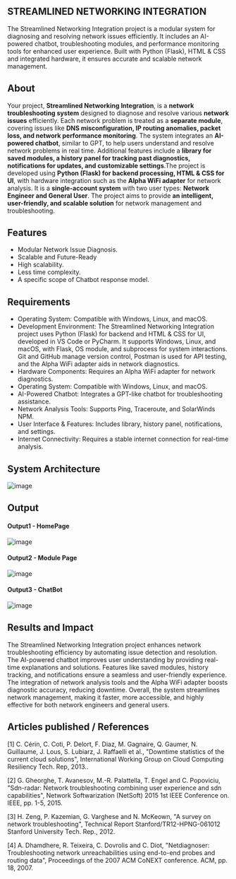 ## STREAMLINED NETWORKING INTEGRATION
The Streamlined Networking Integration project is a modular system for diagnosing and resolving network issues efficiently. It includes an AI-powered chatbot, troubleshooting modules, and performance monitoring tools for enhanced user experience. Built with Python (Flask), HTML & CSS and integrated hardware, it ensures accurate and scalable network management.

## About
Your project, **Streamlined Networking Integration**, is a **network troubleshooting system** designed to diagnose and resolve various **network issues** efficiently. Each network problem is treated as a **separate module**, covering issues like **DNS misconfiguration, IP routing anomalies, packet loss, and network performance monitoring**. The system integrates an **AI-powered chatbot**, similar to GPT, to help users understand and resolve network problems in real time. Additional features include a **library for saved modules, a history panel for tracking past diagnostics, notifications for updates, and customizable settings**.The project is developed using **Python (Flask) for backend processing, HTML & CSS for UI**, with hardware integration such as the **Alpha WiFi adapter** for network analysis. It is a **single-account system** with two user types: **Network Engineer and General User**. The project aims to provide **an intelligent, user-friendly, and scalable solution** for network management and troubleshooting. 

## Features

- Modular Network Issue Diagnosis.
- Scalable and Future-Ready
- High scalability.
- Less time complexity.
- A specific scope of Chatbot response model.

## Requirements

* Operating System: Compatible with Windows, Linux, and macOS.
* Development Environment: The Streamlined Networking Integration project uses Python (Flask) for backend and HTML & CSS for UI, developed in VS Code or PyCharm. It supports Windows, Linux, and macOS, with Flask, 
   OS module, and subprocess for system interactions. Git and GitHub manage version control, Postman is used for API testing, and the Alpha WiFi adapter aids in network diagnostics.
* Hardware Components: Requires an Alpha WiFi adapter for network diagnostics.
* Operating System: Compatible with Windows, Linux, and macOS.
* AI-Powered Chatbot: Integrates a GPT-like chatbot for troubleshooting assistance.
* Network Analysis Tools: Supports Ping, Traceroute, and SolarWinds NPM.
* User Interface & Features: Includes library, history panel, notifications, and settings.
* Internet Connectivity: Requires a stable internet connection for real-time analysis.

## System Architecture


![image](https://github.com/user-attachments/assets/00badade-66d2-4614-915e-712946a20339)


## Output


#### Output1 - HomePage

![image](https://github.com/user-attachments/assets/4461c63c-6194-46a3-ab2c-5ebe2d0ad265)

#### Output2 - Module Page

![image](https://github.com/user-attachments/assets/a555d2a4-0284-4a30-a914-98dd7536026d)

#### Output3 - ChatBot

![image](https://github.com/user-attachments/assets/8c58d89a-a712-489a-8eaf-018a1cacb2e9)

## Results and Impact
<!--Give the results and impact as shown below-->
The Streamlined Networking Integration project enhances network troubleshooting efficiency by automating issue detection and resolution. The AI-powered chatbot improves user understanding by providing real-time explanations and solutions. Features like saved modules, history tracking, and notifications ensure a seamless and user-friendly experience. The integration of network analysis tools and the Alpha WiFi adapter boosts diagnostic accuracy, reducing downtime. Overall, the system streamlines network management, making it faster, more accessible, and highly effective for both network engineers and general users.


## Articles published / References

[1]	C. Cérin, C. Coti, P. Delort, F. Diaz, M. Gagnaire, Q. Gaumer, N. Guillaume, J. Lous, S. Lubiarz, J. Raffaelli et al., "Downtime statistics of the current cloud solutions", International Working Group on Cloud Computing Resiliency Tech. Rep, 2013..

[2]	G. Gheorghe, T. Avanesov, M.-R. Palattella, T. Engel and C. Popoviciu, "Sdn-radar: Network troubleshooting combining user experience and sdn capabilities", Network Softwarization (NetSoft) 2015 1st IEEE Conference on. IEEE, pp. 1-5, 2015.

[3]	H. Zeng, P. Kazemian, G. Varghese and N. McKeown, "A survey on network troubleshooting", Technical Report Stanford/TR12-HPNG-061012 Stanford University Tech. Rep., 2012.

[4]	A. Dhamdhere, R. Teixeira, C. Dovrolis and C. Diot, "Netdiagnoser: Troubleshooting network unreachabilities using end-to-end probes and routing data", Proceedings of the 2007 ACM CoNEXT conference. ACM, pp. 18, 2007.





